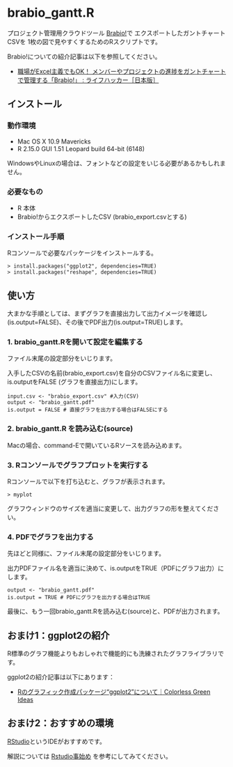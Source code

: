 # brabio_gantt.R

プロジェクト管理用クラウドツール [Brabio!](http://brabio.jp/)で
エクスポートしたガントチャートCSVを
1枚の図で見やすくするためのRスクリプトです。

Brabio!についての紹介記事は以下を参照してください。

* [職場がExcel主義でもOK！ メンバーやプロジェクトの進捗をガントチャートで管理する「Brabio!」 : ライフハッカー［日本版］](http://www.lifehacker.jp/2013/08/130808brabio.html)

## インストール

### 動作環境
* Mac OS X 10.9 Mavericks
* R 2.15.0 GUI 1.51 Leopard build 64-bit (6148)

WindowsやLinuxの場合は、フォントなどの設定をいじる必要があるかもしれません。

### 必要なもの
* R 本体
* Brabio!からエクスポートしたCSV (brabio_export.csvとする)

### インストール手順

Rコンソールで必要なパッケージをインストールする。

	> install.packages("ggplot2", dependencies=TRUE)
	> install.packages("reshape", dependencies=TRUE)

## 使い方
大まかな手順としては、まずグラフを直接出力して出力イメージを確認し(is.output=FALSE)、その後でPDF出力(is.output=TRUE)します。

### 1. brabio_gantt.Rを開いて設定を編集する

ファイル末尾の設定部分をいじります。

入手したCSVの名前(brabio_export.csv)を自分のCSVファイル名に変更し、is.outputをFALSE (グラフを直接出力)にします。

	input.csv <- "brabio_export.csv" #入力(CSV)
	output <- "brabio_gantt.pdf" 
	is.output = FALSE # 直接グラフを出力する場合はFALSEにする

### 2. brabio_gantt.R を読み込む(source)
Macの場合、command-Eで開いているRソースを読み込めます。

### 3. Rコンソールでグラフプロットを実行する
Rコンソールで以下を打ち込むと、グラフが表示されます。

	> myplot

グラフウィンドウのサイズを適当に変更して、出力グラフの形を整えてください。

### 4. PDFでグラフを出力する

先ほどと同様に、ファイル末尾の設定部分をいじります。

出力PDFファイル名を適当に決めて、is.outputをTRUE（PDFにグラフ出力）にします。

	output <- "brabio_gantt.pdf" 
	is.output = TRUE # PDFにグラフを出力する場合はTRUE

最後に、もう一回brabio_gantt.Rを読み込む(source)と、PDFが出力されます。

## おまけ1：ggplot2の紹介

R標準のグラフ機能よりもおしゃれで機能的にも洗練されたグラフライブラリです。

ggplot2の紹介記事は以下にあります：

* [Rのグラフィック作成パッケージ“ggplot2”について｜Colorless Green Ideas](http://id.fnshr.info/2011/10/22/ggplot2/)

## おまけ2：おすすめの環境
[RStudio](http://www.rstudio.com/)というIDEがおすすめです。

解説については [Rstudio事始め](http://www.slideshare.net/TakashiYamane1/rstudio) を参考にしてみてください。